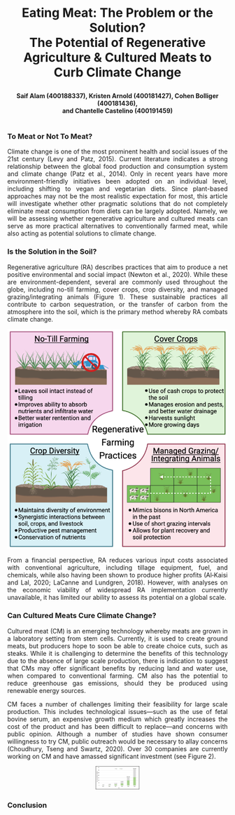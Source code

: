 # <p align=center> Eating Meat: The Problem or the Solution? <br> The Potential of Regenerative Agriculture & Cultured Meats to Curb Climate Change </p> 
#### <p align=center> Saif Alam (400188337), Kristen Arnold (400181427), Cohen Bolliger (400181436), <br> and Chantelle Castelino (400191459)<br><br>


### To Meat or Not To Meat?
<p align=justify>Climate change is one of the most prominent health and social issues of the 21st century (Levy and Patz, 2015). Current literature indicates a strong relationship between the global food production and consumption system and climate change (Patz et al., 2014). Only in recent years have more environment-friendly initiatives been adopted on an individual level, including shifting to vegan and vegetarian diets. Since plant-based approaches may not be the most realistic expectation for most, this article will investigate whether other pragmatic solutions that do not completely eliminate meat consumption from diets can be largely adopted. Namely, we will be assessing whether regenerative agriculture and cultured meats can serve as more practical alternatives to conventionally farmed meat, while also acting as potential solutions to climate change.</p>

### Is the Solution in the Soil?
<p align=justify>Regenerative agriculture (RA) describes practices that aim to produce a net positive environmental and social impact (Newton et al., 2020). While these are environment-dependent, several are commonly used throughout the globe, including no-till farming, cover crops, crop diversity, and managed grazing/integrating animals (Figure 1). These sustainable practices all contribute to carbon sequestration, or the transfer of carbon from the atmosphere into the soil, which is the primary method whereby RA combats climate change.</p>

<p align="center">
<img src="https://github.com/chantelle-castelino/CC-executive-summary/blob/main/Screen%20Shot%202021-03-14%20at%207.56.02%20PM.png"/>
</p>

<p align=justify>From a financial perspective, RA reduces various input costs associated with conventional agriculture, including tillage equipment, fuel, and chemicals, while also having been shown to produce higher profits (Al‐Kaisi and Lal, 2020; LaCanne and Lundgren, 2018). However, with analyses on the economic viability of widespread RA implementation currently unavailable, it has limited our ability to assess its potential on a global scale. 
</p>

### Can Cultured Meats Cure Climate Change?
<p align=justify>Cultured meat (CM) is an emerging technology whereby meats are grown in a laboratory setting from stem cells. Currently, it is used to create ground meats, but producers hope to soon be able to create choice cuts, such as steaks. While it is challenging to determine the benefits of this technology due to the absence of large scale production, there is indication to suggest that CMs may offer significant benefits by reducing land and water use, when compared to conventional farming. CM also has the potential to reduce greenhouse gas emissions, should they be produced using renewable energy sources.</p>

<p align=justify>CM faces a number of challenges limiting their feasibility for large scale production. This  includes technological issues—such as the use of fetal bovine serum, an expensive growth medium which greatly increases the cost of the product and has been difficult to replace—and concerns with public opinion. Although a number of studies have shown consumer willingness to try CM, public outreach would be necessary to allay concerns (Choudhury, Tseng and Swartz, 2020). Over 30 companies are currently working on CM and have amassed significant investment (see Figure 2).</p>

<p align="center">
<img src="https://github.com/chantelle-castelino/CC-executive-summary/blob/main/Messages%20Image(2779199033).jpeg" width=100/>
</p>

### Conclusion
